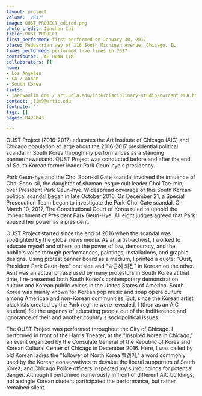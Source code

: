 ```yaml
---
layout: project
volume: '2017'
image: OUST_PROJECT_edited.png
photo_credit: Jinchen Cai
title: OUST PROJECT
first_performed: first performed on January 30, 2017
place: Pedestrian way of 116 South Michigan Avenue, Chicago, IL
times_performed: performed five times in 2017
contributor: JAE HWAN LIM
collaborators: []
home:
- Los Angeles
- CA / Ansan
- South Korea
links:
- jaehwanlim.com / art.ucla.edu/interdisciplinary-studio/current_MFA.html#lim
contact: jlim9@artic.edu
footnote: ''
tags: []
pages: 042-043

---
```


OUST Project (2016-2017) educates the Art Institute of Chicago (AIC) and Chicago population at large about the 2016-2017 presidential political scandal in South Korea through my performances as a standing banner/newsstand. OUST Project was conducted before and after the end of South Korean former leader Park Geun-hye's presidency.

Park Geun-hye and the Choi Soon-sil Gate scandal involved the influence of Choi Soon-sil, the daughter of shaman-esque cult leader Choi Tae-min, over President Park Geun-hye. Widespread coverage of this South Korean political scandal began in late October 2016. On December 21, a Special Prosecution Team began to investigate the Park-Choi Gate scandal. On March 10, 2017, The Constitutional Court of Korea ruled to uphold the impeachment of President Park Geun-Hye. All eight judges agreed that Park abused her power as a president.

OUST Project started since the end of 2016 when the scandal was spotlighted by the global news media. As an artist-activist, I worked to educate myself and others on the power of law, democracy, and the public's voice through performances, paintings, installations, and graphic designs. Using protest banner board as a medium, I printed a quote: "Oust, President Park Geun-hye" one side and "박근혜 퇴진" in Korean on the other. As it was an actual phrase used by many protestors in South Korea at that time, I re-presented both South Korea's contemporary demonstration culture and Korean public voices in the United States of America. South Korea was mainly known for Korean pop music and soap opera culture among American and non-Korean communities. But, since the Korean artist blacklists created by the Park regime were revealed, I (then as an AIC student) felt the urgency of educating people out of the indifference and ignorance of their and another country's sociopolitical issues.

The OUST Project was performed throughout the City of Chicago. I performed in front of the Harris Theater, at the "Inspired Korea in Chicago," an event organized by the Consulate General of the Republic of Korea and Korean Cultural Center of Chicago in December 2016. Here, I was called by old Korean ladies the "follower of North Korea 빨갱이," a word commonly used by the Korean conservatives to devalue the liberal supporters of South Korea, and Chicago Police officers inspected my surroundings for potential danger. Although I performed numerously in front of different AIC buildings, not a single Korean student participated the performance, but rather remained silent.
